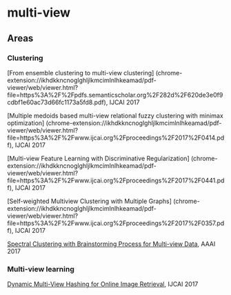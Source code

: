 # multi-view

## Areas

### Clustering

[From ensemble clustering to multi-view clustering]
(chrome-extension://ikhdkkncnoglghljlkmcimlnlhkeamad/pdf-viewer/web/viewer.html?file=https%3A%2F%2Fpdfs.semanticscholar.org%2F282d%2F620de3e0f9cdbf1e60ac73d66fc1173a5fd8.pdf), IJCAI 2017

[Multiple medoids based multi-view relational fuzzy clustering with minimax optimization]
(chrome-extension://ikhdkkncnoglghljlkmcimlnlhkeamad/pdf-viewer/web/viewer.html?file=https%3A%2F%2Fwww.ijcai.org%2Fproceedings%2F2017%2F0414.pdf), IJCAI 2017

[Multi-view Feature Learning with Discriminative Regularization]
(chrome-extension://ikhdkkncnoglghljlkmcimlnlhkeamad/pdf-viewer/web/viewer.html?file=https%3A%2F%2Fwww.ijcai.org%2Fproceedings%2F2017%2F0441.pdf), IJCAI 2017

[Self-weighted Multiview Clustering with Multiple Graphs]
(chrome-extension://ikhdkkncnoglghljlkmcimlnlhkeamad/pdf-viewer/web/viewer.html?file=https%3A%2F%2Fwww.ijcai.org%2Fproceedings%2F2017%2F0357.pdf), IJCAI 2017

[Spectral Clustering with Brainstorming Process for Multi-view Data](https://www.aaai.org/ocs/index.php/AAAI/AAAI17/paper/view/14295/14443), AAAI 2017








### Multi-view learning
[Dynamic Multi-View Hashing for Online Image Retrieval](https://eprints.lancs.ac.uk/id/eprint/87896/), IJCAI 2017
